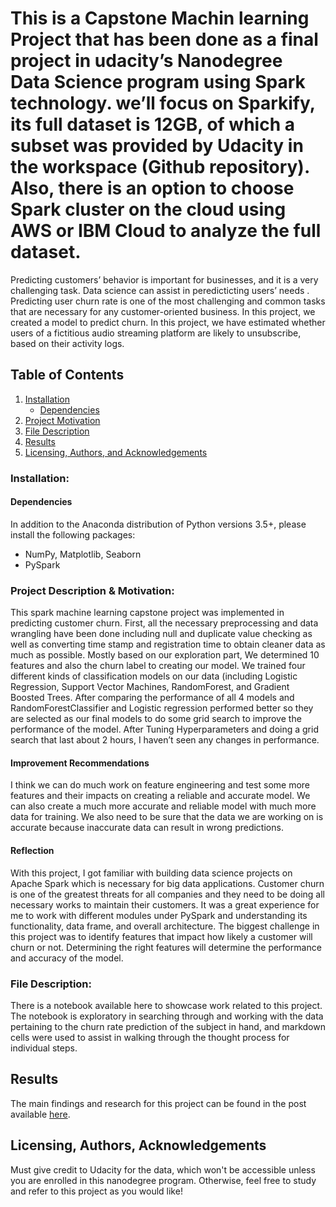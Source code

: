 # This is a Capstone Machin learning Project that has been done as a final project in udacity’s Nanodegree Data Science program using Spark technology. we’ll focus on Sparkify, its full dataset is 12GB, of which a subset was provided by Udacity in the workspace (Github repository). Also, there is an option to choose Spark cluster on the cloud using AWS or IBM Cloud to analyze the full dataset.
Predicting customers’ behavior is important for businesses, and it is a very challenging task. Data science can assist in peredicticting users’ needs . Predicting user churn rate is one of the most challenging and common tasks that are necessary for any customer-oriented business. In this project, we created a model to predict churn.
In this project, we have estimated whether users of a fictitious audio streaming platform are likely to unsubscribe, based on their activity logs.

## Table of Contents

1. [Installation](#installation)
	* [Dependencies](#dependencies)
2. [Project Motivation](#motivation)
3. [File Description](#files)
4. [Results](#results)
5. [Licensing, Authors, and Acknowledgements](#licensing)

### Installation: <a name="installation"></a>
#### Dependencies <a name="dependencies"></a>
In addition to the Anaconda distribution of Python versions 3.5+, please install the following packages: 
* NumPy, Matplotlib, Seaborn  
* PySpark

### Project Description & Motivation: <a name="motivation"></a>
This spark machine learning capstone project was implemented in predicting customer churn. First, all the necessary preprocessing and data wrangling have been done including null and duplicate value checking as well as converting time stamp and registration time to obtain cleaner data as much as possible. Mostly based on our exploration part, We determined 10 features and also the churn label to creating our model. We trained four different kinds of classification models on our data (including Logistic Regression, Support Vector Machines, RandomForest, and Gradient Boosted Trees. After comparing the performance of all 4 models and RandomForestClassifier and Logistic regression performed better so they are selected as our final models to do some grid search to improve the performance of the model. After Tuning Hyperparameters and doing a grid search that last about 2 hours, I haven’t seen any changes in performance.
#### Improvement Recommendations
I think we can do much work on feature engineering and test some more features and their impacts on creating a reliable and accurate model. We can also create a much more accurate and reliable model with much more data for training. We also need to be sure that the data we are working on is accurate because inaccurate data can result in wrong predictions.
#### Reflection
With this project, I got familiar with building data science projects on Apache Spark which is necessary for big data applications. Customer churn is one of the greatest threats for all companies and they need to be doing all necessary works to maintain their customers. It was a great experience for me to work with different modules under PySpark and understanding its functionality, data frame, and overall architecture. The biggest challenge in this project was to identify features that impact how likely a customer will churn or not. Determining the right features will determine the performance and accuracy of the model.

### File Description: <a name="files"></a>
There is a notebook available here to showcase work related to this project. The notebook is exploratory in searching through and working with the data pertaining to the churn rate prediction of the subject in hand, and markdown cells were used to assist in walking through the thought process for individual steps.  

## Results<a name="results"></a>
The main findings and research for this project can be found in the post available [here](https://iranmehrazadeh.medium.com/sparkify-the-big-data-capstone-project-f9c4c819d8be).

## Licensing, Authors, Acknowledgements<a name="licensing"></a>
Must give credit to Udacity for the data, which won't be accessible unless you are enrolled in this nanodegree program.  Otherwise, feel free to study and refer to this project as you would like! 
